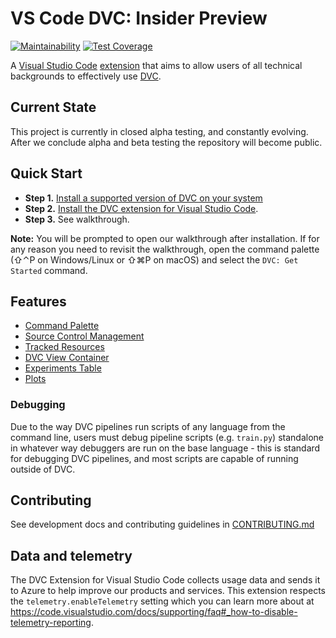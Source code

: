 # VS Code DVC: Insider Preview

<!--- These will be broken until the repo is public --->
<!--- [![Continuous Integration](https://github.com/iterative/vscode-dvc/actions/workflows/continuous-integration.yml/badge.svg)](https://github.com/iterative/vscode-dvc/actions/workflows/continuous-integration.yml) --->
<!--- [![Cross-Platform Test](https://github.com/iterative/vscode-dvc/actions/workflows/cross-platform-test.yml/badge.svg)](https://github.com/iterative/vscode-dvc/actions/workflows/cross-platform-test.yml) --->
<!-- [![DVC CLI Output Test](https://github.com/iterative/vscode-dvc/actions/workflows/dvc-cli-output-test.yml/badge.svg)](https://github.com/iterative/vscode-dvc/actions/workflows/dvc-cli-output-test.yml) -->

[![Maintainability](https://api.codeclimate.com/v1/badges/fb243c31ea059c0038b2/maintainability)](https://codeclimate.com/repos/608b5886f52398018b00264c/maintainability)
[![Test Coverage](https://api.codeclimate.com/v1/badges/fb243c31ea059c0038b2/test_coverage)](https://codeclimate.com/repos/608b5886f52398018b00264c/test_coverage)

A [Visual Studio Code](https://code.visualstudio.com/)
[extension](https://marketplace.visualstudio.com/VSCode) that aims to allow
users of all technical backgrounds to effectively use [DVC](https://dvc.org/).

## Current State

This project is currently in closed alpha testing, and constantly evolving.
After we conclude alpha and beta testing the repository will become public.

## Quick Start

- **Step 1.**
  [Install a supported version of DVC on your system](https://dvc.org/doc/install)
- **Step 2.**
  [Install the DVC extension for Visual Studio Code](https://code.visualstudio.com/docs/editor/extension-gallery).
- **Step 3.** See walkthrough.

**Note:** You will be prompted to open our walkthrough after installation. If
for any reason you need to revisit the walkthrough, open the command palette
(⇧⌃P on Windows/Linux or ⇧⌘P on macOS) and select the `DVC: Get Started`
command.

## Features

- [Command Palette](extension/resources/walkthrough/command-palette.md)
- [Source Control Management](extension/resources/walkthrough/source-control-management.md)
- [Tracked Resources](extension/resources/walkthrough/tracked-explorer.md)
- [DVC View Container](extension/resources/walkthrough/view-container.md)
- [Experiments Table](extension/resources/walkthrough/experiments-table.md)
- [Plots](extension/resources/walkthrough/plots.md)

### Debugging

Due to the way DVC pipelines run scripts of any language from the command line,
users must debug pipeline scripts (e.g. `train.py`) standalone in whatever way
debuggers are run on the base language - this is standard for debugging DVC
pipelines, and most scripts are capable of running outside of DVC.

## Contributing

See development docs and contributing guidelines in
[CONTRIBUTING.md](CONTRIBUTING.md)

## Data and telemetry

The DVC Extension for Visual Studio Code collects usage data and sends it to
Azure to help improve our products and services. This extension respects the
`telemetry.enableTelemetry` setting which you can learn more about at
https://code.visualstudio.com/docs/supporting/faq#_how-to-disable-telemetry-reporting.
